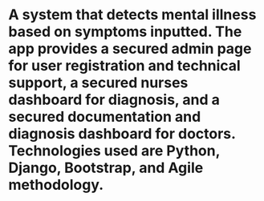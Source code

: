 # A system that detects mental illness based on symptoms inputted. The app provides a secured admin page for user registration and technical support, a secured nurses dashboard for diagnosis, and a secured documentation and diagnosis dashboard for doctors. Technologies used are Python, Django, Bootstrap, and Agile methodology.
